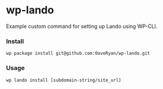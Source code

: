 # wp-lando

Example custom command for setting up Lando using WP-CLI.

### Install

```
wp package install git@github.com:0aveRyan/wp-lando.git
```

### Usage

`wp lando install [subdomain-string/site_url]`
